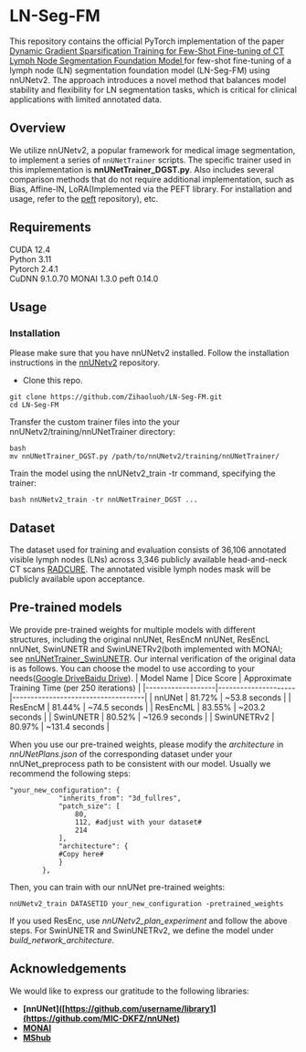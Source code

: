 # LN-Seg-FM

This repository contains the official PyTorch implementation of the paper [Dynamic Gradient Sparsification Training for Few-Shot Fine-tuning of CT Lymph Node Segmentation Foundation Model
](https://arxiv.org/abs/2503.00748) for few-shot fine-tuning of a lymph node (LN) segmentation foundation model (LN-Seg-FM) using nnUNetv2. The approach introduces a novel method that balances model stability and flexibility for LN segmentation tasks, which is critical for clinical applications with limited annotated data.

## Overview

We utilize nnUNetv2, a popular framework for medical image segmentation, to implement a series of `nnUNetTrainer` scripts. The specific trainer used in this implementation is **nnUNetTrainer_DGST.py**. Also includes several comparison methods that do not require additional implementation, such as Bias, Affine-IN, LoRA(Implemented via the PEFT library. For installation and usage, refer to the [peft](https://github.com/huggingface/peft) repository), etc. 

## Requirements
CUDA 12.4<br />
Python 3.11<br /> 
Pytorch 2.4.1<br />
CuDNN 9.1.0.70
MONAI 1.3.0
peft 0.14.0

## Usage

### Installation

Please make sure that you have nnUNetv2 installed. Follow the installation instructions in the [nnUNetv2](https://github.com/MIC-DKFZ/nnUNet) repository.
* Clone this repo.
```
git clone https://github.com/Zihaoluoh/LN-Seg-FM.git
cd LN-Seg-FM
```
Transfer the custom trainer files into the your nnUNetv2/training/nnUNetTrainer directory:
```
bash
mv nnUNetTrainer_DGST.py /path/to/nnUNetv2/training/nnUNetTrainer/
```
Train the model using the nnUNetv2_train -tr command, specifying the trainer:
```
bash nnUNetv2_train -tr nnUNetTrainer_DGST ...
```

## Dataset

The dataset used for training and evaluation consists of 36,106 annotated visible lymph nodes (LNs) across 3,346 publicly available head-and-neck CT scans [RADCURE](https://www.cancerimagingarchive.net/collection/radcure). The annotated visible lymph nodes mask will be publicly available upon acceptance.

## Pre-trained models
We provide pre-trained weights for multiple models with different structures, including the original nnUNet, ResEncM nnUNet, ResEncL nnUNet, SwinUNETR and SwinUNETRv2(both implemented with MONAI; see [nnUNetTrainer_SwinUNETR](LN-Seg-FM/nnUNetTrainer/nnUNetTrainer_SwinUNETR.py). Our internal verification of the original data is as follows. You can choose the model to use according to your needs([Google Drive](https://drive.google.com/drive/folders/1ydvmX6tneDdvVUqWF7o8d_C0HJMf9v3c?usp=sharing)[Baidu Drive](https://pan.baidu.com/s/1mmooYfYawXexUlU87bfZ1A?pwd=LNFM)).
| Model Name        | Dice Score          | Approximate Training Time (per 250 iterations) |
|-------------------|---------------------|------------------------------------|
| nnUNet          | 81.72%                | ~53.8 seconds                      |
| ResEncM           | 81.44%                | ~74.5 seconds                         |
| ResEncML           | 83.55%                | ~203.2 seconds                         |
| SwinUNETR           | 80.52%                | ~126.9 seconds                         |
| SwinUNETRv2           | 80.97%                | ~131.4 seconds                         |

When you use our pre-trained weights, please modify the *architecture* in *nnUNetPlans.json* of the corresponding dataset under your nnUNet_preprocess path to be consistent with our model. Usually we recommend the following steps:
```
"your_new_configuration": {
            "inherits_from": "3d_fullres",
            "patch_size": [
                80,
                112, #adjust with your dataset#
                214
            ],
            "architecture": {
            #Copy here#
            }
        },
```
Then, you can train with our nnUNet pre-trained weights:

```
nnUNetv2_train DATASETID your_new_configuration -pretrained_weights
```

If you used ResEnc, use *nnUNetv2_plan_experiment* and follow the above steps. For SwinUNETR and SwinUNETRv2, we define the model under *build_network_architecture*.

## Acknowledgements
We would like to express our gratitude to the following libraries:
- **[nnUNet]([https://github.com/username/library1](https://github.com/MIC-DKFZ/nnUNet)**
- **[MONAI](https://github.com/Project-MONAI/MONAI)**
- **[MShub](https://github.com/Luoxd1996/MSHub)**

